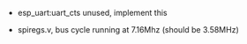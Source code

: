 - esp_uart:uart_cts unused, implement this

- spiregs.v, bus cycle running at 7.16Mhz (should be 3.58MHz)

